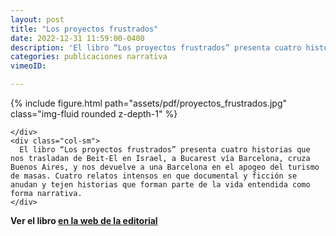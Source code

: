 ```yaml
---
layout: post
title: "Los proyectos frustrados"
date: 2022-12-31 11:59:00-0400
description: 'El libro “Los proyectos frustrados” presenta cuatro historias que nos trasladan de Beit-El en Israel, a Bucarest vía Barcelona, cruza Buenos Aires, y nos devuelve a una Barcelona en el apogeo del turismo de masas. Cuatro relatos intensos en que documental y ficción  se anudan y tejen historias que forman parte de la vida entendida como forma narrativa.'
categories: publicaciones narrativa 
vimeoID: 

---
```

<div class="container">
  <div class="row">
    <div class="col-sm">
    {% include figure.html path="assets/pdf/proyectos_frustrados.jpg" class="img-fluid rounded z-depth-1" %} 

    </div>
    <div class="col-sm">
      El libro “Los proyectos frustrados” presenta cuatro historias que nos trasladan de Beit-El en Israel, a Bucarest vía Barcelona, cruza Buenos Aires, y nos devuelve a una Barcelona en el apogeo del turismo de masas. Cuatro relatos intensos en que documental y ficción se anudan y tejen historias que forman parte de la vida entendida como forma narrativa.
    </div>
    
  </div>
</div>


**Ver el libro [en la web de la editorial](https://www.p21.es/libro/los-proyectos-frustrados/)**




